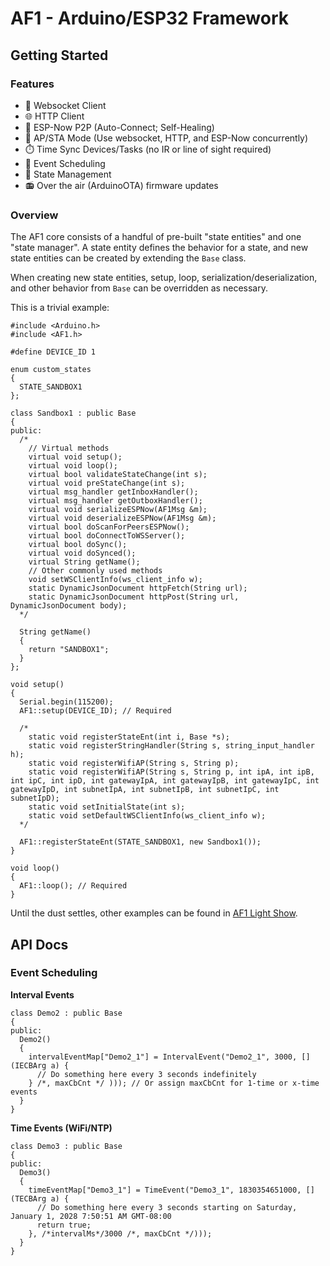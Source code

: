 # AF1 - Arduino/ESP32 Framework

## Getting Started

### Features

- :electric_plug: Websocket Client
- :globe_with_meridians: HTTP Client
- :handshake: ESP-Now P2P (Auto-Connect; Self-Healing)
- :arrows_counterclockwise: AP/STA Mode (Use websocket, HTTP, and ESP-Now concurrently)
- :stopwatch: Time Sync Devices/Tasks (no IR or line of sight required)
- :calendar: Event Scheduling
- :trident: State Management
- :radio: Over the air (ArduinoOTA) firmware updates

### Overview

The AF1 core consists of a handful of pre-built "state entities" and one "state manager". A state entity defines the behavior for a state, and new state entities can be created by extending the `Base` class.

When creating new state entities, setup, loop, serialization/deserialization, and other behavior from `Base` can be overridden as necessary.

This is a trivial example:

```
#include <Arduino.h>
#include <AF1.h>

#define DEVICE_ID 1

enum custom_states
{
  STATE_SANDBOX1
};

class Sandbox1 : public Base
{
public:
  /*
    // Virtual methods
    virtual void setup();
    virtual void loop();
    virtual bool validateStateChange(int s);
    virtual void preStateChange(int s);
    virtual msg_handler getInboxHandler();
    virtual msg_handler getOutboxHandler();
    virtual void serializeESPNow(AF1Msg &m);
    virtual void deserializeESPNow(AF1Msg &m);
    virtual bool doScanForPeersESPNow();
    virtual bool doConnectToWSServer();
    virtual bool doSync();
    virtual void doSynced();
    virtual String getName();
    // Other commonly used methods
    void setWSClientInfo(ws_client_info w);
    static DynamicJsonDocument httpFetch(String url);
    static DynamicJsonDocument httpPost(String url, DynamicJsonDocument body);
  */

  String getName()
  {
    return "SANDBOX1";
  }
};

void setup()
{
  Serial.begin(115200);
  AF1::setup(DEVICE_ID); // Required

  /*
    static void registerStateEnt(int i, Base *s);
    static void registerStringHandler(String s, string_input_handler h);
    static void registerWifiAP(String s, String p);
    static void registerWifiAP(String s, String p, int ipA, int ipB, int ipC, int ipD, int gatewayIpA, int gatewayIpB, int gatewayIpC, int gatewayIpD, int subnetIpA, int subnetIpB, int subnetIpC, int subnetIpD);
    static void setInitialState(int s);
    static void setDefaultWSClientInfo(ws_client_info w);
  */

  AF1::registerStateEnt(STATE_SANDBOX1, new Sandbox1());
}

void loop()
{
  AF1::loop(); // Required
}
```

Until the dust settles, other examples can be found in [AF1 Light Show](https://github.com/jonshaw199/af1-light-show/blob/main/src/main.cpp).

## API Docs

### Event Scheduling

**Interval Events**

```
class Demo2 : public Base
{
public:
  Demo2()
  {
    intervalEventMap["Demo2_1"] = IntervalEvent("Demo2_1", 3000, [](IECBArg a) {
      // Do something here every 3 seconds indefinitely
    } /*, maxCbCnt */ ))); // Or assign maxCbCnt for 1-time or x-time events
  }
}
```

**Time Events (WiFi/NTP)**

```
class Demo3 : public Base
{
public:
  Demo3()
  {
    timeEventMap["Demo3_1"] = TimeEvent("Demo3_1", 1830354651000, [](TECBArg a) {
      // Do something here every 3 seconds starting on Saturday, January 1, 2028 7:50:51 AM GMT-08:00
      return true;
    }, /*intervalMs*/3000 /*, maxCbCnt */)));
  }
}
```
